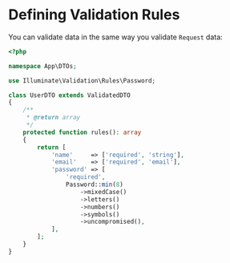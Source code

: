 # Defining Validation Rules

You can validate data in the same way you validate `Request` data:

```php
<?php

namespace App\DTOs;

use Illuminate\Validation\Rules\Password;

class UserDTO extends ValidatedDTO
{
    /**
     * @return array
     */
    protected function rules(): array
    {
        return [
            'name'     => ['required', 'string'],
            'email'    => ['required', 'email'],
            'password' => [
                'required',
                Password::min(8)
                    ->mixedCase()
                    ->letters()
                    ->numbers()
                    ->symbols()
                    ->uncompromised(),
            ],
        ];
    }
}
```
